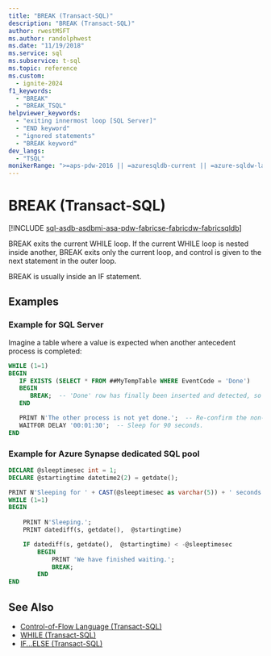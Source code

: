 ```yaml
---
title: "BREAK (Transact-SQL)"
description: "BREAK (Transact-SQL)"
author: rwestMSFT
ms.author: randolphwest
ms.date: "11/19/2018"
ms.service: sql
ms.subservice: t-sql
ms.topic: reference
ms.custom:
  - ignite-2024
f1_keywords:
  - "BREAK"
  - "BREAK_TSQL"
helpviewer_keywords:
  - "exiting innermost loop [SQL Server]"
  - "END keyword"
  - "ignored statements"
  - "BREAK keyword"
dev_langs:
  - "TSQL"
monikerRange: ">=aps-pdw-2016 || =azuresqldb-current || =azure-sqldw-latest || >=sql-server-2016 || >=sql-server-linux-2017 || =azuresqldb-mi-current || =fabric"
---
```

# BREAK (Transact-SQL)
[!INCLUDE [sql-asdb-asdbmi-asa-pdw-fabricse-fabricdw-fabricsqldb](../../includes/applies-to-version/sql-asdb-asdbmi-asa-pdw-fabricse-fabricdw-fabricsqldb.md)]

BREAK exits the current WHILE loop. If the current WHILE loop is nested inside another, BREAK exits only the current loop, and control is given to the next statement in the outer loop.

BREAK is usually inside an IF statement.

## Examples

### Example for SQL Server

Imagine a table where a value is expected when another antecedent process is completed:

```sql
WHILE (1=1)
BEGIN
   IF EXISTS (SELECT * FROM ##MyTempTable WHERE EventCode = 'Done')
   BEGIN
      BREAK;  -- 'Done' row has finally been inserted and detected, so end this loop.
   END

   PRINT N'The other process is not yet done.';  -- Re-confirm the non-done status to the console.
   WAITFOR DELAY '00:01:30';  -- Sleep for 90 seconds.
END
```

### Example for Azure Synapse dedicated SQL pool

```sql
DECLARE @sleeptimesec int = 1;
DECLARE @startingtime datetime2(2) = getdate();

PRINT N'Sleeping for ' + CAST(@sleeptimesec as varchar(5)) + ' seconds'
WHILE (1=1)
BEGIN
  
    PRINT N'Sleeping.';  
    PRINT datediff(s, getdate(),  @startingtime)

    IF datediff(s, getdate(),  @startingtime) < -@sleeptimesec
        BEGIN
            PRINT 'We have finished waiting.';
            BREAK;
        END
END
```

## See Also

- [Control-of-Flow Language &#40;Transact-SQL&#41;](~/t-sql/language-elements/control-of-flow.md)
- [WHILE &#40;Transact-SQL&#41;](../../t-sql/language-elements/while-transact-sql.md)
- [IF...ELSE &#40;Transact-SQL&#41;](../../t-sql/language-elements/if-else-transact-sql.md)
